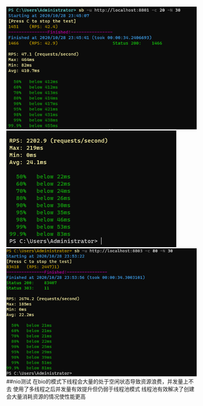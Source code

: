 ![Image text](src/main/resources/nio_bio%20test.png)
![Image text](src/main/resources/nio_multiple%20thread%20test.png)
![Image text](src/main/resources/nio_thread%20pool%20test.png)
##nio测试
在bio的模式下线程会大量的处于空闲状态导致资源浪费，并发量上不去
使用了多线程之后并发量有效提升但仍弱于线程池模式
线程池有效解决了创建会大量消耗资源的情况使性能更高